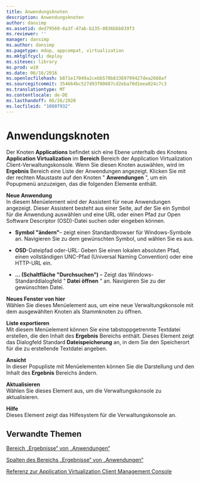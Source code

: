 ```yaml
---
title: Anwendungsknoten
description: Anwendungsknoten
author: dansimp
ms.assetid: ded79569-8a3f-47ab-b135-0836bbb039f3
ms.reviewer: ''
manager: dansimp
ms.author: dansimp
ms.pagetype: mdop, appcompat, virtualization
ms.mktglfcycl: deploy
ms.sitesec: library
ms.prod: w10
ms.date: 06/16/2016
ms.openlocfilehash: b871e17049a2cebb570b83369799427dea2668af
ms.sourcegitcommit: 354664bc527d93f80687cd2eba70d1eea024c7c3
ms.translationtype: MT
ms.contentlocale: de-DE
ms.lasthandoff: 06/26/2020
ms.locfileid: "10807932"
---
```

# Anwendungsknoten


Der Knoten **Applications** befindet sich eine Ebene unterhalb des Knotens **Application Virtualization** im **Bereich** Bereich der Application Virtualization Client-Verwaltungskonsole. Wenn Sie diesen Knoten auswählen, wird im **Ergebnis** Bereich eine Liste der Anwendungen angezeigt. Klicken Sie mit der rechten Maustaste auf den Knoten " **Anwendungen** ", um ein Popupmenü anzuzeigen, das die folgenden Elemente enthält.

<a href="" id="new-application"></a>**Neue Anwendung**  
In diesem Menüelement wird der Assistent für neue Anwendungen angezeigt. Dieser Assistent besteht aus einer Seite, auf der Sie ein Symbol für die Anwendung auswählen und eine URL oder einen Pfad zur Open Software Descriptor (OSD)-Datei suchen oder eingeben können.

-   **Symbol "ändern"**– zeigt einen Standardbrowser für Windows-Symbole an. Navigieren Sie zu dem gewünschten Symbol, und wählen Sie es aus.

-   **OSD**-Dateipfad oder-URL: Geben Sie einen lokalen absoluten Pfad, einen vollständigen UNC-Pfad (Universal Naming Convention) oder eine HTTP-URL ein.

-   **... (Schaltfläche "Durchsuchen")** – Zeigt das Windows-Standarddialogfeld " **Datei öffnen** " an. Navigieren Sie zu der gewünschten Datei.

<a href="" id="new-window-from-here"></a>**Neues Fenster von hier**  
Wählen Sie dieses Menüelement aus, um eine neue Verwaltungskonsole mit dem ausgewählten Knoten als Stammknoten zu öffnen.

<a href="" id="export-list"></a>**Liste exportieren**  
Mit diesem Menüelement können Sie eine tabstoppgetrennte Textdatei erstellen, die den Inhalt des **Ergebnis** Bereichs enthält. Dieses Element zeigt das Dialogfeld Standard **Dateispeicherung** an, in dem Sie den Speicherort für die zu erstellende Textdatei angeben.

<a href="" id="view"></a>**Ansicht**  
In dieser Popupliste mit Menüelementen können Sie die Darstellung und den Inhalt des **Ergebnis** Bereichs ändern.

<a href="" id="refresh"></a>**Aktualisieren**  
Wählen Sie dieses Element aus, um die Verwaltungskonsole zu aktualisieren.

<a href="" id="help"></a>**Hilfe**  
Dieses Element zeigt das Hilfesystem für die Verwaltungskonsole an.

## Verwandte Themen


[Bereich „Ergebnisse“ von „Anwendungen“](applications-results-pane.md)

[Spalten des Bereichs „Ergebnisse“ von „Anwendungen“](applications-results-pane-columns.md)

[Referenz zur Application Virtualization Client Management Console](application-virtualization-client-management-console-reference.md)

 

 






